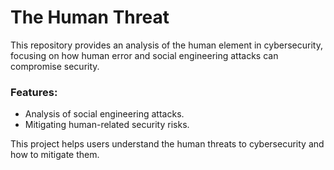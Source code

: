 # The Human Threat

This repository provides an analysis of the human element in cybersecurity, focusing on how human error and social engineering attacks can compromise security.

### Features:
- Analysis of social engineering attacks.
- Mitigating human-related security risks.

This project helps users understand the human threats to cybersecurity and how to mitigate them.

